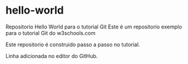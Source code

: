 # hello-world
Repositorio Hello World para o tutorial Git
Este é um repositorio exemplo para o tutorial Git do w3schools.com

Este repositorio é construido passo a passo no tutorial.

Linha adicionada no editor do GitHub.
